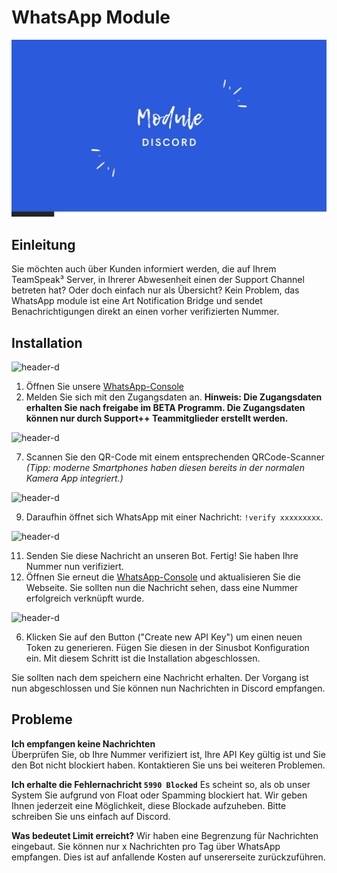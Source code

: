 # WhatsApp Module

![header](../static/discord-module-header.png)


## Einleitung

Sie möchten auch über Kunden informiert werden, die auf Ihrem TeamSpeak³
Server, in Ihrerer Abwesenheit einen der Support Channel betreten hat?
Oder doch einfach nur als Übersicht? Kein Problem, das WhatsApp module
ist eine Art Notification Bridge und sendet Benachrichtigungen direkt 
an einen vorher verifizierten Nummer.

## Installation

<Aside type='warning' header='⚠️ Um dieses Module nutzen zu können, benötigen Sie einen Account für die closed beta. Sie können sich hier anmelden: <a href="https://beta-whatsapp.support-pp.de/">https://beta-whatsapp.support-pp.de/</a>'>
</Aside>
<Aside type='warning' header='⚠️ Dieses Module ist ab Version 2.7.0 verfügbar.'>
</Aside>

![header-d](https://i.gyazo.com/c85601fc28324c18bd5038d69a3d9464.png)

1.  Öffnen Sie unsere [WhatsApp-Console](https://whatsapp-console.support-pp.de/)
3.  Melden Sie sich mit den Zugangsdaten an. 
**Hinweis: Die Zugangsdaten erhalten Sie nach freigabe im BETA Programm. Die Zugangsdaten können nur durch Support++ Teammitglieder erstellt werden.**

![header-d](https://i.gyazo.com/781d8a083b652d122fbb26bdb503cb82.png)

7.  Scannen Sie den QR-Code mit einem entsprechenden QRCode-Scanner *(Tipp: moderne Smartphones haben diesen bereits in der normalen Kamera App integriert.)*

![header-d](https://i.gyazo.com/d748133e1c50173961ffe6459a36d204.png)

9.  Daraufhin öffnet sich WhatsApp mit einer Nachricht: ```!verify xxxxxxxxx```.

![header-d](https://gyazo.com/bf1c262837b5652d94f953539bfbd944.png)

11.  Senden Sie diese Nachricht an unseren Bot. Fertig! Sie haben Ihre Nummer nun verifiziert.
12.  Öffnen Sie erneut die [WhatsApp-Console](https://whatsapp-console.support-pp.de/) und aktualisieren Sie die Webseite.
    Sie sollten nun die Nachricht sehen, dass eine Nummer erfolgreich verknüpft wurde.
    
![header-d](https://i.gyazo.com/1a12ef21d719281cc18a58aca18523aa.png)

6. Klicken Sie auf den Button ("Create new API Key") um einen neuen Token zu generieren. Fügen Sie diesen in der Sinusbot Konfiguration ein. 
Mit diesem Schritt ist die Installation abgeschlossen.

Sie sollten nach dem speichern eine Nachricht erhalten. Der Vorgang ist
nun abgeschlossen und Sie können nun Nachrichten in Discord empfangen.

## Probleme

**Ich empfangen keine Nachrichten**  
Überprüfen Sie, ob Ihre Nummer verifiziert ist, Ihre API Key gültig ist und Sie den Bot nicht blockiert haben.
Kontaktieren Sie uns bei weiteren Problemen.

**Ich erhalte die Fehlernachricht `5990 Blocked`**
Es scheint so, als ob unser System Sie aufgrund von Float oder Spamming
blockiert hat. Wir geben Ihnen jederzeit eine Möglichkeit, diese
Blockade aufzuheben. Bitte schreiben Sie uns einfach auf Discord.

**Was bedeutet Limit erreicht?**
Wir haben eine Begrenzung für Nachrichten eingebaut. Sie können nur x Nachrichten pro Tag über WhatsApp empfangen.
Dies ist auf anfallende Kosten auf unsererseite zurückzuführen. 
